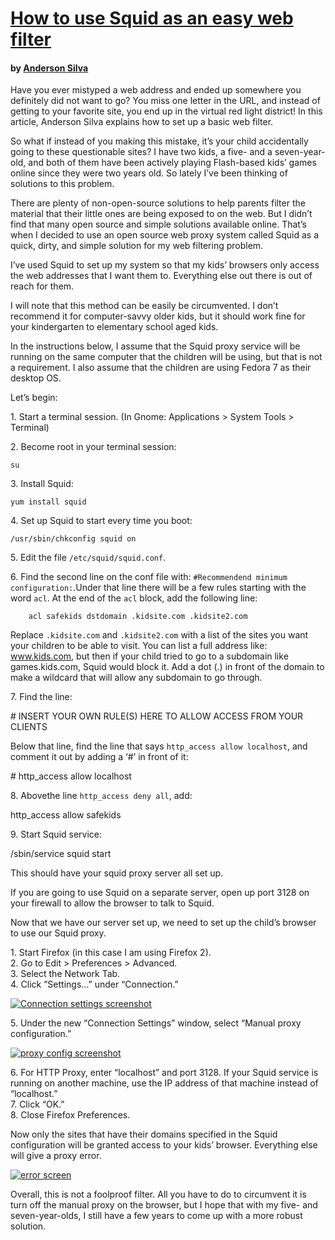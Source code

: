 
[How to use Squid as an easy web filter](https://web.archive.org/web/20071008203506/http://www.redhatmagazine.com/2007/08/31/how-to-use-squid-as-an-easy-web-filter/ "Permanent Link: How to use Squid as an easy web filter")
==============================================================================================================================================================================================================================

#### by [Anderson Silva](https://web.archive.org/web/20071008203506/http://www.redhatmagazine.com/author/asilva/ "Posts by Anderson Silva")

Have you ever mistyped a web address and ended up somewhere you definitely did not want to go? You miss one letter in the URL, and instead of getting to your favorite site, you end up in the virtual red light district! In this article, Anderson Silva explains how to set up a basic web filter.

So what if instead of you making this mistake, it’s your child accidentally going to these questionable sites? I have two kids, a five- and a seven-year-old, and both of them have been actively playing Flash-based kids’ games online since they were two years old. So lately I’ve been thinking of solutions to this problem.

There are plenty of non-open-source solutions to help parents filter the material that their little ones are being exposed to on the web. But I didn’t find that many open source and simple solutions available online. That’s when I decided to use an open source web proxy system called Squid as a quick, dirty, and simple solution for my web filtering problem.

I’ve used Squid to set up my system so that my kids’ browsers only access the web addresses that I want them to. Everything else out there is out of reach for them.

I will note that this method can be easily be circumvented. I don’t recommend it for computer-savvy older kids, but it should work fine for your kindergarten to elementary school aged kids.

In the instructions below, I assume that the Squid proxy service will be running on the same computer that the children will be using, but that is not a requirement. I also assume that the children are using Fedora 7 as their desktop OS.

Let’s begin:

1\. Start a terminal session. (In Gnome: Applications > System Tools > Terminal)

2\. Become root in your terminal session:

   	su 

3\. Install Squid:

   	yum install squid

4\. Set up Squid to start every time you boot:

   	/usr/sbin/chkconfig squid on

5\. Edit the file `/etc/squid/squid.conf`.

6\. Find the second line on the conf file with: `#Recommendend minimum configuration:`.Under that line there will be a few rules starting with the word `acl`. At the end of the `acl` block, add the following line:

        acl safekids dstdomain .kidsite.com .kidsite2.com

Replace `.kidsite.com` and `.kidsite2.com` with a list of the sites you want your children to be able to visit. You can list a full address like: www.kids.com, but then if your child tried to go to a subdomain like games.kids.com, Squid would block it. Add a dot (.) in front of the domain to make a wildcard that will allow any subdomain to go through.

7\. Find the line:

\# INSERT YOUR OWN RULE(S) HERE TO ALLOW ACCESS FROM YOUR CLIENTS

Below that line, find the line that says `http_access allow localhost`, and comment it out by adding a ‘#’ in front of it:

\# http\_access allow localhost

8\. Abovethe line `http_access deny all`, add:

http\_access allow safekids

9\. Start Squid service:

/sbin/service squid start 

This should have your squid proxy server all set up.

If you are going to use Squid on a separate server, open up port 3128 on your firewall to allow the browser to talk to Squid.

Now that we have our server set up, we need to set up the child’s browser to use our Squid proxy.

1\. Start Firefox (in this case I am using Firefox 2).  
2\. Go to Edit > Preferences > Advanced.  
3\. Select the Network Tab.  
4\. Click ”Settings…” under “Connection.”

[![Connection settings screenshot](https://web.archive.org/web/20071008203506im_/http://farm2.static.flickr.com/1214/1149025595_733ad2dbfa.jpg)](https://web.archive.org/web/20071008203506/http://www.flickr.com/photos/redhatmagazine/1149025595/ "Photo Sharing")

5\. Under the new “Connection Settings” window, select “Manual proxy configuration.”

[![proxy config screenshot](https://web.archive.org/web/20071008203506im_/http://farm2.static.flickr.com/1400/1149025609_3714e3e5b1.jpg)](https://web.archive.org/web/20071008203506/http://www.flickr.com/photos/redhatmagazine/1149025609/ "Photo Sharing")

6\. For HTTP Proxy, enter “localhost” and port 3128. If your Squid service is running on another machine, use the IP address of that machine instead of “localhost.”  
7\. Click “OK.”  
8\. Close Firefox Preferences.

Now only the sites that have their domains specified in the Squid configuration will be granted access to your kids’ browser. Everything else will give a proxy error.

[![error screen](https://web.archive.org/web/20071008203506im_/http://farm2.static.flickr.com/1235/1149025621_b6d048419f.jpg)](https://web.archive.org/web/20071008203506/http://www.flickr.com/photos/redhatmagazine/1149025621/ "Photo Sharing")

Overall, this is not a foolproof filter. All you have to do to circumvent it is turn off the manual proxy on the browser, but I hope that with my five- and seven-year-olds, I still have a few years to come up with a more robust solution.


